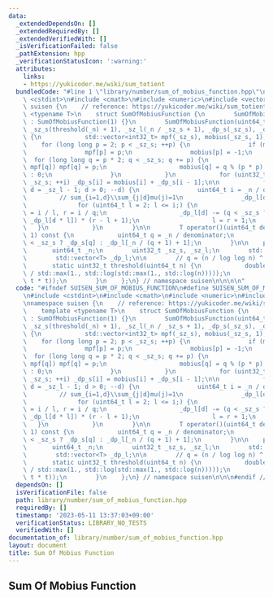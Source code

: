 ```yaml
---
data:
  _extendedDependsOn: []
  _extendedRequiredBy: []
  _extendedVerifiedWith: []
  _isVerificationFailed: false
  _pathExtension: hpp
  _verificationStatusIcon: ':warning:'
  attributes:
    links:
    - https://yukicoder.me/wiki/sum_totient
  bundledCode: "#line 1 \"library/number/sum_of_mobius_function.hpp\"\n\n\n\n#include\
    \ <cstdint>\n#include <cmath>\n#include <numeric>\n#include <vector>\n\nnamespace\
    \ suisen {\n    // reference: https://yukicoder.me/wiki/sum_totient\n    template\
    \ <typename T>\n    struct SumOfMobiusFunction {\n        SumOfMobiusFunction()\
    \ : SumOfMobiusFunction(1) {}\n        SumOfMobiusFunction(uint64_t n) : _n(n),\
    \ _sz_s(threshold(_n) + 1), _sz_l(_n / _sz_s + 1), _dp_s(_sz_s), _dp_l(_sz_l)\
    \ {\n            std::vector<int32_t> mpf(_sz_s), mobius(_sz_s, 1);\n        \
    \    for (long long p = 2; p < _sz_s; ++p) {\n                if (mpf[p]) continue;\n\
    \                mpf[p] = p;\n                mobius[p] = -1;\n              \
    \  for (long long q = p * 2; q < _sz_s; q += p) {\n                    if (not\
    \ mpf[q]) mpf[q] = p;\n                    mobius[q] = q % (p * p) ? -mobius[q]\
    \ : 0;\n                }\n            }\n            for (uint32_t i = 1; i <\
    \ _sz_s; ++i) _dp_s[i] = mobius[i] + _dp_s[i - 1];\n\n            for (uint32_t\
    \ d = _sz_l - 1; d > 0; --d) {\n                uint64_t i = _n / d;\n       \
    \         // sum_{i=1,d}\\sum_{j|d}mu(j)=1\n                _dp_l[d] = 1;\n  \
    \              for (uint64_t l = 2; l <= i;) {\n                    uint64_t q\
    \ = i / l, r = i / q;\n                    _dp_l[d] -= (q < _sz_s ? _dp_s[q] :\
    \ _dp_l[d * l]) * (r - l + 1);\n                    l = r + 1;\n             \
    \   }\n            }\n        }\n\n        T operator()(uint64_t denominator =\
    \ 1) const {\n            uint64_t q = _n / denominator;\n            return q\
    \ < _sz_s ? _dp_s[q] : _dp_l[_n / (q + 1) + 1];\n        }\n\n    private:\n \
    \       uint64_t _n;\n        uint32_t _sz_s, _sz_l;\n        std::vector<T> _dp_s;\n\
    \        std::vector<T> _dp_l;\n\n        // q = (n / log log n) ^ (2 / 3)\n \
    \       static uint32_t threshold(uint64_t n) {\n            double t = std::cbrt(n\
    \ / std::max(1., std::log(std::max(1., std::log(n)))));\n            return uint32_t(std::max(1.,\
    \ t * t));\n        }\n    };\n} // namespace suisen\n\n\n\n"
  code: "#ifndef SUISEN_SUM_OF_MOBIUS_FUNCTION\n#define SUISEN_SUM_OF_MOBIUS_FUNCTION\n\
    \n#include <cstdint>\n#include <cmath>\n#include <numeric>\n#include <vector>\n\
    \nnamespace suisen {\n    // reference: https://yukicoder.me/wiki/sum_totient\n\
    \    template <typename T>\n    struct SumOfMobiusFunction {\n        SumOfMobiusFunction()\
    \ : SumOfMobiusFunction(1) {}\n        SumOfMobiusFunction(uint64_t n) : _n(n),\
    \ _sz_s(threshold(_n) + 1), _sz_l(_n / _sz_s + 1), _dp_s(_sz_s), _dp_l(_sz_l)\
    \ {\n            std::vector<int32_t> mpf(_sz_s), mobius(_sz_s, 1);\n        \
    \    for (long long p = 2; p < _sz_s; ++p) {\n                if (mpf[p]) continue;\n\
    \                mpf[p] = p;\n                mobius[p] = -1;\n              \
    \  for (long long q = p * 2; q < _sz_s; q += p) {\n                    if (not\
    \ mpf[q]) mpf[q] = p;\n                    mobius[q] = q % (p * p) ? -mobius[q]\
    \ : 0;\n                }\n            }\n            for (uint32_t i = 1; i <\
    \ _sz_s; ++i) _dp_s[i] = mobius[i] + _dp_s[i - 1];\n\n            for (uint32_t\
    \ d = _sz_l - 1; d > 0; --d) {\n                uint64_t i = _n / d;\n       \
    \         // sum_{i=1,d}\\sum_{j|d}mu(j)=1\n                _dp_l[d] = 1;\n  \
    \              for (uint64_t l = 2; l <= i;) {\n                    uint64_t q\
    \ = i / l, r = i / q;\n                    _dp_l[d] -= (q < _sz_s ? _dp_s[q] :\
    \ _dp_l[d * l]) * (r - l + 1);\n                    l = r + 1;\n             \
    \   }\n            }\n        }\n\n        T operator()(uint64_t denominator =\
    \ 1) const {\n            uint64_t q = _n / denominator;\n            return q\
    \ < _sz_s ? _dp_s[q] : _dp_l[_n / (q + 1) + 1];\n        }\n\n    private:\n \
    \       uint64_t _n;\n        uint32_t _sz_s, _sz_l;\n        std::vector<T> _dp_s;\n\
    \        std::vector<T> _dp_l;\n\n        // q = (n / log log n) ^ (2 / 3)\n \
    \       static uint32_t threshold(uint64_t n) {\n            double t = std::cbrt(n\
    \ / std::max(1., std::log(std::max(1., std::log(n)))));\n            return uint32_t(std::max(1.,\
    \ t * t));\n        }\n    };\n} // namespace suisen\n\n\n#endif // SUISEN_SUM_OF_MOBIUS_FUNCTION\n"
  dependsOn: []
  isVerificationFile: false
  path: library/number/sum_of_mobius_function.hpp
  requiredBy: []
  timestamp: '2023-05-11 13:37:03+09:00'
  verificationStatus: LIBRARY_NO_TESTS
  verifiedWith: []
documentation_of: library/number/sum_of_mobius_function.hpp
layout: document
title: Sum Of Mobius Function
---
```

## Sum Of Mobius Function